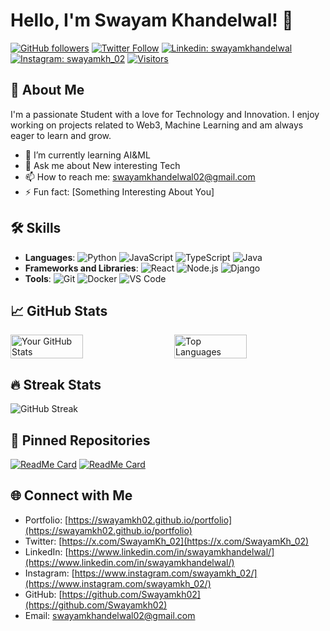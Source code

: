 # Hello, I'm Swayam Khandelwal! 👋

[![GitHub followers](https://img.shields.io/github/followers/Swayamkh02?style=social)](https://github.com/Swayamkh02)
[![Twitter Follow](https://img.shields.io/twitter/follow/SwayamKh_02?style=social)](https://x.com/SwayamKh_02)
[![Linkedin: swayamkhandelwal](https://img.shields.io/badge/-swayamkhandelwal-blue?style=flat-square&logo=Linkedin&logoColor=white&link=https://www.linkedin.com/in/swayamkhandelwal/)](https://www.linkedin.com/in/swayamkhandelwal/)
[![Instagram: swayamkh_02](https://img.shields.io/badge/-swayamkh_02-E4405F?style=flat-square&logo=Instagram&logoColor=white&link=https://www.instagram.com/swayamkh_02/)](https://www.instagram.com/swayamkh_02/)
[![Visitors](https://visitor-badge.glitch.me/badge?page_id=Swayamkh02.Swayamkh02)](https://github.com/Swayamkh02)

## 🚀 About Me

I'm a passionate Student with a love for Technology and Innovation. I enjoy working on projects related to Web3, Machine Learning and am always eager to learn and grow.

- 🌱 I’m currently learning AI&ML
- 💬 Ask me about New interesting Tech
- 📫 How to reach me: [swayamkhandelwal02@gmail.com](mailto:swayamkhandelwal02@gmail.com)
- ⚡ Fun fact: [Something Interesting About You]

## 🛠️ Skills

- **Languages**: ![Python](https://img.shields.io/badge/-Python-3776AB?style=flat-square&logo=python&logoColor=white) ![JavaScript](https://img.shields.io/badge/-JavaScript-F7DF1E?style=flat-square&logo=javascript&logoColor=black) ![TypeScript](https://img.shields.io/badge/-TypeScript-007ACC?style=flat-square&logo=typescript&logoColor=white) ![Java](https://img.shields.io/badge/-Java-007396?style=flat-square&logo=java&logoColor=white)
- **Frameworks and Libraries**: ![React](https://img.shields.io/badge/-React-61DAFB?style=flat-square&logo=react&logoColor=black) ![Node.js](https://img.shields.io/badge/-Node.js-339933?style=flat-square&logo=node.js&logoColor=white) ![Django](https://img.shields.io/badge/-Django-092E20?style=flat-square&logo=django&logoColor=white)
- **Tools**: ![Git](https://img.shields.io/badge/-Git-F05032?style=flat-square&logo=git&logoColor=white) ![Docker](https://img.shields.io/badge/-Docker-2496ED?style=flat-square&logo=docker&logoColor=white) ![VS Code](https://img.shields.io/badge/-VS%20Code-007ACC?style=flat-square&logo=visual-studio-code&logoColor=white)

## 📈 GitHub Stats

<div style="display: flex; justify-content: space-between;">
  <img src="https://github-readme-stats.vercel.app/api?username=Swayamkh02&show_icons=true&theme=radical" alt="Your GitHub Stats" style="width: 48%;">
  <img src="https://github-readme-stats.vercel.app/api/top-langs/?username=Swayamkh02&layout=compact&theme=radical" alt="Top Languages" style="width: 48%;">
</div>

## 🔥 Streak Stats

![GitHub Streak](https://github-readme-streak-stats.herokuapp.com/?user=Swayamkh02&theme=radical)

## 📌 Pinned Repositories

[![ReadMe Card](https://github-readme-stats.vercel.app/api/pin/?username=Swayamkh02&repo=Ciphertix&theme=radical)](https://github.com/Swayamkh02/Ciphertix)
[![ReadMe Card](https://github-readme-stats.vercel.app/api/pin/?username=Swayamkh02&repo=portfolio&theme=radical)](https://github.com/Swayamkh02/portfolio)

## 🌐 Connect with Me

- Portfolio: [https://swayamkh02.github.io/portfolio](https://swayamkh02.github.io/portfolio)
- Twitter: [https://x.com/SwayamKh_02](https://x.com/SwayamKh_02)
- LinkedIn: [https://www.linkedin.com/in/swayamkhandelwal/](https://www.linkedin.com/in/swayamkhandelwal/)
- Instagram: [https://www.instagram.com/swayamkh_02/](https://www.instagram.com/swayamkh_02/)
- GitHub: [https://github.com/Swayamkh02](https://github.com/Swayamkh02)
- Email: [swayamkhandelwal02@gmail.com](mailto:swayamkhandelwal02@gmail.com)
